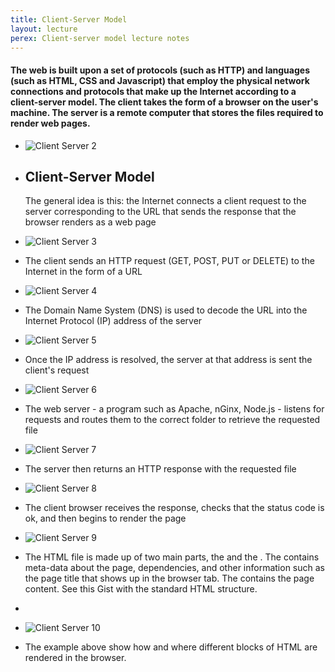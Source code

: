 ```yaml
---
title: Client-Server Model
layout: lecture
perex: Client-server model lecture notes
---
```

#### The web is built upon a set of protocols (such as HTTP) and languages (such as HTML, CSS and Javascript) that employ the physical network connections and protocols that make up the Internet according to a client-server model. The client takes the form of a browser on the user's machine. The server is a remote computer that stores the files required to render web pages.

*   ![Client Server 2](https://raw.github.com/site2site/site2site.github.io/master/images/lectures/client-server-model/client-server-2.gif)

*   ## Client-Server Model
	
	The general idea is this: the Internet connects a client request to the server corresponding to the URL that sends the response that the browser renders as a web page

*   ![Client Server 3](https://raw.github.com/site2site/site2site.github.io/master/images/lectures/client-server-model/client-server-3.gif)

*	The client sends an HTTP request (GET, POST, PUT or DELETE) to the Internet in the form of a URL

*   ![Client Server 4](https://raw.github.com/site2site/site2site.github.io/master/images/lectures/client-server-model/client-server-4.gif)

*	The Domain Name System (DNS) is used to decode the URL into the Internet Protocol (IP) address of the server

*	![Client Server 5](https://raw.github.com/site2site/site2site.github.io/master/images/lectures/client-server-model/client-server-5.gif)

*	Once the IP address is resolved, the server at that address is sent the client's request

*	![Client Server 6](https://raw.github.com/site2site/site2site.github.io/master/images/lectures/client-server-model/client-server-6.gif)

*	The web server - a program such as Apache, nGinx, Node.js - listens for requests and routes them to the correct folder to retrieve the requested file

*	![Client Server 7](https://raw.github.com/site2site/site2site.github.io/master/images/lectures/client-server-model/client-server-7.gif)

*	The server then returns an HTTP response with the requested file

*	![Client Server 8](https://raw.github.com/site2site/site2site.github.io/master/images/lectures/client-server-model/client-server-8.gif)

*	The client browser receives the response, checks that the status code is ok, and then begins to render the page

*	![Client Server 9](https://raw.github.com/site2site/site2site.github.io/master/images/lectures/client-server-model/client-server-9.gif)

*	The HTML file is made up of two main parts, the <head> and the <body>. The <head> contains meta-data about the page, dependencies, and other information such as the page title that shows up in the browser tab. The <body> contains the page content. See this Gist with the standard HTML structure.

*	<script src="https://gist.github.com/troyth/4699954.js"></script>

*	![Client Server 10](https://raw.github.com/site2site/site2site.github.io/master/images/lectures/client-server-model/client-server-10.gif)

*	The example above show how and where different blocks of HTML are rendered in the browser.
